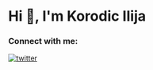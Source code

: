 # Hi 👋, I'm Korodic Ilija


### Connect with me:
[![twitter](https://img.shields.io/badge/twitter-1DA1F2?style=for-the-badge&logo=twitter&logoColor=white)](https://twitter.com/)



